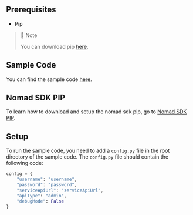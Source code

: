 ## Prerequisites

- Pip

> 📘 Note
> 
> You can download pip [here](https://pip.pypa.io/en/stable/installation/).

## Sample Code

You can find the sample code [here](https://github.com/Nomad-Media/samples-python).

## Nomad SDK PIP

To learn how to download and setup the nomad sdk pip, go to [Nomad SDK PIP](https://github.com/Nomad-Media/nomad-sdk/tree/main/nomad-sdk-pip).

## Setup

To run the sample code, you need to add a `config.py` file in the root directory of the sample code. The `config.py` file should contain the following code:

```python
config = {
    "username": "username",
    "password": "password",
    "serviceApiUrl": "serviceApiUrl",
    "apiType": "admin",
    "debugMode": False
}
```